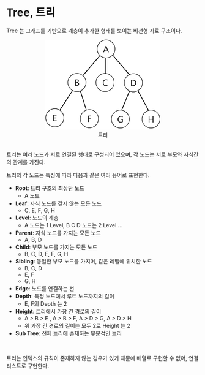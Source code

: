 # Tree, 트리

Tree 는 그래프를 기반으로 계층이 추가한 형태를 보이는 비선형 자료 구조이다. 

<div style="text-align: center;">
    <img src="img/img.png" width="300px" />
    <br />
    트리
</div>

<br />

트리는 여러 노드가 서로 연결된 형태로 구성되어 있으며, 각 노드는 서로 부모와 자식간의 관계를 가진다.

트리의 각 노드는 특징에 따라 다음과 같은 여러 용어로 표현한다.

- **Root**: 트리 구조의 최상단 노드
  - A 노드
- **Leaf**: 자식 노드를 갖지 않는 모든 노드
  - C, E, F, G, H
- **Level**: 노드의 계층
  - A 노드는 1 Level, B C D 노드는 2 Level ...
- **Parent**: 자식 노드를 가지는 모든 노드
  - A, B, D
- **Child**: 부모 노드를 가지는 모든 노드
  - B, C, D, E, F, G, H
- **Sibling**: 동일한 부모 노드를 가지며, 같은 레벨에 위치한 노드
  - B, C, D
  - E, F
  - G, H
- **Edge**: 노드를 연결하는 선
- **Depth**: 특정 노드에서 루트 노드까지의 길이
  - E, F의 Depth 는 2
- **Height**: 트리에서 가장 긴 경로의 길이
  - A > B > E , A > B > F, A > D > G, A > D > H
  - 위 가장 긴 경로의 길이는 모두 2로 Height 는 2
- **Sub Tree**: 전체 트리에 존재하는 부분적인 트리
<br />

트리는 인덱스의 규칙이 존재하지 않는 경우가 있기 때문에 배열로 구현할 수 없어, 연결 리스트로 구현한다.